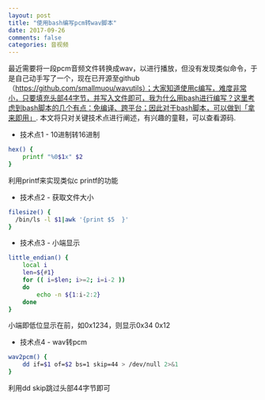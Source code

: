 ```yaml
---
layout: post
title: "使用bash编写pcm转wav脚本"
date: 2017-09-26
comments: false
categories: 音视频
---
```


最近需要将一段pcm音频文件转换成wav，以进行播放，但没有发现类似命令，于是自己动手写了一个，现在已开源至github（https://github.com/smallmuou/wavutils）；大家知道使用c编写，难度非常小，只要填充头部44字节，并写入文件即可，我为什么用bash进行编写？这里考虑到bash脚本的几个有点：免编译、跨平台；因此对于bash脚本，可以做到「拿来即用」. 本文将只对关键技术点进行阐述，有兴趣的童鞋，可以查看源码.

* 技术点1 - 10进制转16进制

```bash
hex() {
    printf "%0$1x" $2
}
```
利用printf来实现类似c printf的功能

* 技术点2 - 获取文件大小

```bash
filesize() {  
  /bin/ls -l $1|awk '{print $5  }'
}
```
* 技术点3 - 小端显示

```bash
little_endian() {
    local i
    len=${#1}
    for (( i=$len; i>=2; i=i-2 ))
    do
        echo -n ${1:i-2:2}
    done
}
```
小端即低位显示在前，如0x1234，则显示0x34 0x12

* 技术点4 - wav转pcm

```bash
wav2pcm() {
    dd if=$1 of=$2 bs=1 skip=44 > /dev/null 2>&1
}
```
利用dd skip跳过头部44字节即可